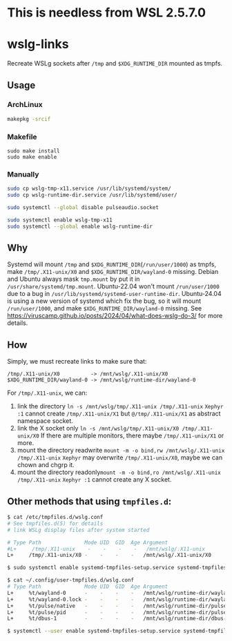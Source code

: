 # **This is needless from WSL 2.5.7.0**

# wslg-links
Recreate WSLg sockets after `/tmp` and `$XDG_RUNTIME_DIR` mounted as tmpfs.

## Usage

### ArchLinux
```sh
makepkg -srcif
```

### Makefile
```
sudo make install
sudo make enable
```

### Manually
```sh
sudo cp wslg-tmp-x11.service /usr/lib/systemd/system/
sudo cp wslg-runtime-dir.service /usr/lib/systemd/user/

sudo systemctl --global disable pulseaudio.socket

sudo systemctl enable wslg-tmp-x11
sudo systemctl --global enable wslg-runtime-dir
```

## Why
Systemd will mount `/tmp` and `$XDG_RUNTIME_DIR`(`/run/user/1000`) as tmpfs, make `/tmp/.X11-unix/X0` and `$XDG_RUNTIME_DIR/wayland-0` missing.
Debian and Ubuntu always mask `tmp.mount` by put it in `/usr/share/systemd/tmp.mount`.
Ubuntu-22.04 won't mount `/run/user/1000` due to a bug in `/usr/lib/systemd/systemd-user-runtime-dir`.
Ubuntu-24.04 is using a new version of systemd which fix the bug, so it will mount `/run/user/1000`, and make `$XDG_RUNTIME_DIR/wayland-0` missing.
See https://viruscamp.github.io/posts/2024/04/what-does-wslg-do-3/ for more details.

## How
Simply, we must recreate links to make sure that:

```
/tmp/.X11-unix/X0          -> /mnt/wslg/.X11-unix/X0
$XDG_RUNTIME_DIR/wayland-0 -> /mnt/wslg/runtime-dir/wayland-0
```

For `/tmp/.X11-unix`, we can:
1. link the directory `ln -s /mnt/wslg/tmp/.X11-unix /tmp/.X11-unix`
    `Xephyr :1` cannot create `/tmp/.X11-unix/X1` but `@/tmp/.X11-unix/X1` as abstract namespace socket.
2. link the X socket only `ln -s /mnt/wslg/tmp/.X11-unix/X0 /tmp/.X11-unix/X0`
    If there are multiple monitors, there maybe `/tmp/.X11-unix/X1` or more.
3. mount the directory readwrite `mount -m -o bind,rw /mnt/wslg/.X11-unix /tmp/.X11-unix`
    `Xephyr` may overwrite `/tmp/.X11-unix/X0`, maybe we can chown and chgrp it.
4. mount the directory readonly`mount -m -o bind,ro /mnt/wslg/.X11-unix /tmp/.X11-unix`
    `Xephyr :1` cannot create any X socket.

## Other methods that using `tmpfiles.d`:

```sh
$ cat /etc/tmpfiles.d/wslg.conf
# See tmpfiles.d(5) for details
# link WSLg display files after system started

# Type Path              Mode UID  GID  Age Argument
#L+     /tmp/.X11-unix    -    -    -    -   /mnt/wslg/.X11-unix
L+     /tmp/.X11-unix/X0 -    -    -    -   /mnt/wslg/.X11-unix/X0

$ sudo systemctl enable systemd-tmpfiles-setup.service systemd-tmpfiles-clean.timer
```

```sh
$ cat ~/.config/user-tmpfiles.d/wslg.conf
# Type Path              Mode UID  GID  Age Argument
L+     %t/wayland-0      -    -    -    -   /mnt/wslg/runtime-dir/wayland-0
L+     %t/wayland-0.lock -    -    -    -   /mnt/wslg/runtime-dir/wayland-0.lock
L+     %t/pulse/native   -    -    -    -   /mnt/wslg/runtime-dir/pulse/native
L+     %t/pulse/pid      -    -    -    -   /mnt/wslg/runtime-dir/pulse/pid
L+     %t/dbus-1         -    -    -    -   /mnt/wslg/runtime-dir/dbus-1

$ systemctl --user enable systemd-tmpfiles-setup.service systemd-tmpfiles-clean.timer
```

